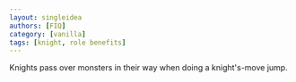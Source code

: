 ```yaml
---
layout: singleidea
authors: [FIQ]
category: [vanilla]
tags: [knight, role benefits]
---
```

Knights pass over monsters in their way when doing a knight's-move jump.
